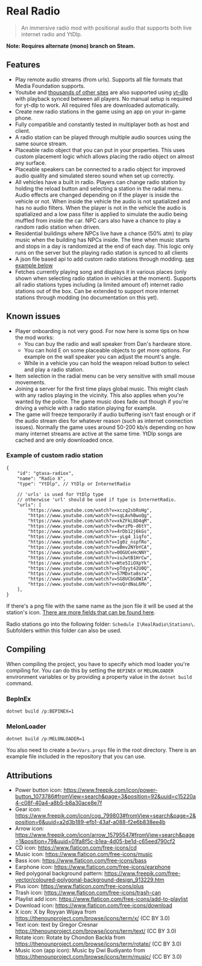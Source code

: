 # Real Radio

> An immersive radio mod with positional audio that supports both live internet radio and YtDlp.

**Note: Requires alternate (mono) branch on Steam.**

## Features

-   Play remote audio streams (from urls). Supports all file formats that Media Foundation supports.
-   Youtube and [thousands of other sites](https://github.com/yt-dlp/yt-dlp/blob/master/supportedsites.md) are also supported using [yt-dlp](https://github.com/yt-dlp/yt-dlp/) with playback synced between all players. No manual setup is required for yt-dlp to work. All required files are downloaded automatically.
-   Create new radio stations in the game using an app on your in-game phone.
-   Fully compatible and constantly tested in multiplayer both as host and client.
-   A radio station can be played through multiple audio sources using the same source stream.
-   Placeable radio object that you can put in your properties. This uses custom placement logic which allows placing the radio object on almost any surface.
-   Placeable speakers can be connected to a radio object for improved audio quality and simulated stereo sound when set up correctly.
-   All vehicles have a built in radio. Players can change radio station by holding the reload button and selecting a station in the radial menu. Audio effects are changed depending on if the player is inside the vehicle or not. When inside the vehicle the audio is not spatialized and has no audio filters. When the player is not in the vehicle the audio is spatialized and a low pass filter is applied to simulate the audio being muffled from inside the car. NPC cars also have a chance to play a random radio station when driven.
-   Residential buildings where NPCs live have a chance (50% atm) to play music when the building has NPCs inside. The time when music starts and stops in a day is randomized at the end of each day. This logic only runs on the server but the playing radio station is synced to all clients
-   A json file based api to add custom radio stations through modding. [see example below](#example-of-custom-radio-station)
-   Fetches currently playing song and displays it in various places (only shown when selecting radio station in vehicles at the moment). Supports all radio stations types including (a limited amount of) internet radio stations out of the box. Can be extended to support more internet stations through modding (no documentation on this yet).

## Known issues
- Player onboarding is not very good. For now here is some tips on how the mod works:
    - You can buy the radio and wall speaker from Dan's hardware store.
    - You can hold E on some placeable objects to get more options. For example on the wall speaker you can adjust the mount's angle.
    - While in a vehicle you can hold the weapon reload button to select and play a radio station.
- Item selection in the radial menu can be very sensitive with small mouse movements.
- Joining a server for the first time plays global music. This might clash with any radios playing in the vicinity. This also applies when you're wanted by the police. The game music does fade out though if you're driving a vehicle with a radio station playing for example.
- The game will freeze temporarily if audio buffering isn't fast enough or if the audio stream dies for whatever reason (such as internet connection issues). Normally the game uses around 50-200 kb/s depending on how many internet streams are active at the same time. YtDlp songs are cached and are only downloaded once.

### Example of custom radio station

```json5
{
    "id": "gtasa-radiox",
    "name": "Radio X",
    "type": "YtDlp", // YtDlp or InternetRadio

    // 'urls' is used for YtDlp type
    // otherwise 'url' should be used if type is InternetRadio.
    "urls": [
        "https://www.youtube.com/watch?v=xczq2sbRoHg",
        "https://www.youtube.com/watch?v=sqLAvhBwoQg",
        "https://www.youtube.com/watch?v=xkZFkL8D4qM",
        "https://www.youtube.com/watch?v=0wrzPb-d6tY",
        "https://www.youtube.com/watch?v=4rDb12j6kGs",
        "https://www.youtube.com/watch?v=-yLg4_1iqfo",
        "https://www.youtube.com/watch?v=Ig0z_nspfRo",
        "https://www.youtube.com/watch?v=wBmv2NYbYCA",
        "https://www.youtube.com/watch?v=0OGUCeHcNNY",
        "https://www.youtube.com/watch?v=iuJwtB1HrCw",
        "https://www.youtube.com/watch?v=Wte5IiOXpYk",
        "https://www.youtube.com/watch?v=pTdyyt42U0Q",
        "https://www.youtube.com/watch?v=S7MDxta8srw",
        "https://www.youtube.com/watch?v=SG8UCbG0WIA",
        "https://www.youtube.com/watch?v=noQrdNaL6Mo",
    ],
}
```

If there's a png file with the same name as the json file it will be used at the station's icon. [There are more fields that can be found here](https://github.com/Skippeh/Schedule1RealRadioMod/blob/main/RealRadio/Components/API/Data/RadioStation.cs).

Radio stations go into the following folder: `Schedule I\RealRadio\Stations\`. Subfolders within this folder can also be used.

## Compiling

When compiling the project, you have to specify which mod loader you're compiling for. You can do this by setting the `BEPINEX` or `MELONLOADER` environment variables or by providing a property value in the `dotnet build` command.

### BepInEx

```
dotnet build /p:BEPINEX=1
```

### MelonLoader

```
dotnet build /p:MELONLOADER=1
```

You also need to create a `DevVars.props` file in the root directory. There is an example file included in the repository that you can use.

## Attributions
- Power button icon: https://www.freepik.com/icon/power-button_1073786#fromView=search&page=3&position=92&uuid=c15220a4-c08f-40a4-a8b5-b8a30ace8e7f
- Gear icon: https://www.freepik.com/icon/cog_799803#fromView=search&page=2&position=6&uuid=a2d3b189-efb1-43af-a088-f2e6b838ee4b
- Arrow icon: https://www.freepik.com/icon/arrow_15795547#fromView=search&page=1&position=79&uuid=01fa8f5c-b1ea-4d05-be1d-c65eed790cf2
- CD icon: https://www.flaticon.com/free-icons/cd
- Music icon: https://www.flaticon.com/free-icons/music
- Bass icon: https://www.flaticon.com/free-icons/bass
- Earphone icon: https://www.flaticon.com/free-icons/earphone
- Red polygonal background pattern: https://www.freepik.com/free-vector/coloured-polygonal-background-design_913229.htm
- Plus icon: https://www.flaticon.com/free-icons/plus
- Trash icon: https://www.flaticon.com/free-icons/trash-can
- Playlist add icon: https://www.flaticon.com/free-icons/add-to-playlist
- Download icon: https://www.flaticon.com/free-icons/download
- X icon: X by Royyan Wijaya from https://thenounproject.com/browse/icons/term/x/ (CC BY 3.0)
- Text icon: text by Gregor Cresnar https://thenounproject.com/browse/icons/term/text/ (CC BY 3.0)
- Rotate icon: Rotate by Chondon Backla from https://thenounproject.com/browse/icons/term/rotate/ (CC BY 3.0)
- Music icon (app icon): Music by Dwi Budiyanto from https://thenounproject.com/browse/icons/term/music/ (CC BY 3.0)
